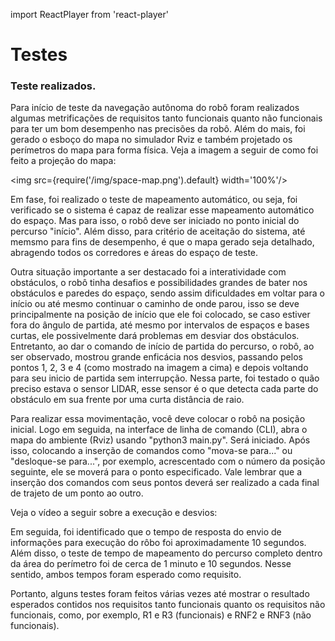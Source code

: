import ReactPlayer from 'react-player'

# Testes

### Teste realizados.

Para início de teste da navegação autônoma do robô foram realizados algumas metrificações de requisitos tanto funcionais quanto não funcionais para ter um bom desempenho nas precisões da robô. Além do mais, foi gerado o esboço do mapa no simulador Rviz e também projetado os perímetros do mapa para forma física. Veja a imagem a seguir de como foi feito a projeção do mapa:

<img src={require('/img/space-map.png').default} width='100%'/>


Em fase, foi realizado o teste de mapeamento automático, ou seja, foi verificado se o sistema é capaz de realizar esse mapeamento automático do espaço. Mas para isso, o robô deve ser iniciado no ponto inicial do percurso "início". Além disso, para critério de aceitação do sistema, até memsmo para fins de desempenho, é que o mapa gerado seja detalhado, abragendo todos os corredores e áreas do espaço de teste. 

Outra situação importante a ser destacado foi a interatividade com  obstáculos, o robô tinha desafios e possibilidades grandes de bater nos obstáculos e paredes do espaço, sendo assim dificuldades em voltar para o início ou até mesmo continuar o caminho de onde parou, isso se deve principalmente na posição de início que ele foi colocado, se caso estiver fora do ângulo de partida, até mesmo por intervalos de espaços e bases curtas, ele possivelmente dará problemas em desviar dos obstáculos. Entretanto, ao dar o comando de início de partida do percurso, o robô, ao ser observado, mostrou grande enficácia nos desvios, passando pelos pontos 1, 2, 3 e 4 (como mostrado na imagem a cima) e depois voltando para seu inicio de partida sem interrupção. Nessa parte, foi testado o quão preciso estava o sensor LIDAR, esse sensor é o que detecta cada parte do obstáculo em sua frente por uma curta distância de raio.

Para realizar essa movimentação, você deve colocar o robô na posição inicial. Logo em seguida, na interface de linha de comando (CLI), abra o mapa do ambiente (Rviz) usando "python3 main.py". Será iniciado. Após isso, colocando a inserção de comandos como "mova-se para..." ou "desloque-se para...", por exemplo, acrescentado com o número da posição seguinte, ele se moverá para o ponto especificado. Vale lembrar que a inserção dos comandos com seus pontos deverá ser realizado a cada final de trajeto de um ponto ao outro.

Veja o vídeo a seguir sobre a execução e desvios:

<ReactPlayer playing controls url='/video/teste-video.mp4' />


Em seguida, foi identificado que o tempo de resposta do envio de informações para execução do rôbo foi aproximadamente 10 segundos. Além disso, o teste de tempo de mapeamento do percurso completo dentro da área do perímetro foi de cerca de 1 minuto e 10 segundos. Nesse sentido, ambos tempos foram esperado como requisito.

Portanto, alguns testes foram feitos várias vezes até mostrar o resultado esperados contidos nos requisitos tanto funcionais quanto os requisitos não funcionais, como, por exemplo, R1 e R3 (funcionais) e RNF2 e RNF3 (não funcionais). 
